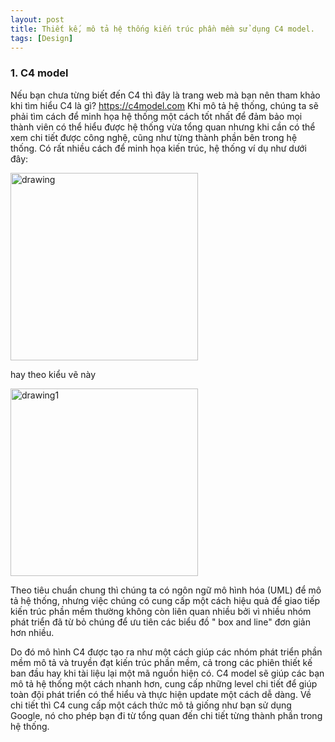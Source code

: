 ```yaml
---
layout: post
title: Thiết kế, mô tả hệ thống kiến trúc phần mềm sử dụng C4 model.
tags: [Design]
---
```


### 1. C4 model

Nếu bạn chưa từng biết đến C4 thì đây là trang web mà bạn nên tham khảo khi tìm hiểu C4 là gì? https://c4model.com
Khi mô tả hệ thống, chúng ta sẽ phải tìm cách để minh họa hệ thống một cách tốt nhất để đảm bảo mọi thành viên có thể hiểu được 
hệ thống vừa tổng quan nhưng khi cần có thể xem chi tiết được công nghệ, cũng như từng thành phần bên trong hệ thống. 
Có rất nhiều cách để minh họa kiến trúc, hệ thống ví dụ như dưới đây:

<img src="https://c4model.com/img/sketch-3.jpg" alt="drawing" width="300"/>

hay theo kiểu vẽ này 

<img src="https://c4model.com/img/sketch-3.jpg" alt="drawing1" width="300"/>

Theo tiêu chuẩn chung thì chúng ta có ngôn ngữ mô hình hóa (UML) để mô tả hệ thống, nhưng việc chúng có cung cấp một cách hiệu quả để giao tiếp kiến trúc phần mềm thường không còn liên quan nhiều bởi vì nhiều nhóm phát triển đã từ bỏ chúng để ưu tiên các biểu đồ " box and line" đơn giản hơn nhiều.

Do đó mô hình C4 được tạo ra như một cách giúp các nhóm phát triển phần mềm mô tả và truyền đạt kiến trúc phần mềm, cả trong các phiên thiết kế ban đầu hay khi tài liệu lại một mã nguồn hiện có. C4 model sẽ giúp các bạn mô tả hệ thống một cách nhanh hơn, cung cấp những level chi tiết để giúp toàn đội phát triển có thể hiểu và thực hiện update
một cách dễ dàng. Về chi tiết thì C4 cung cấp một cách thức mô tả giống như bạn sử dụng Google, nó cho phép bạn đi từ tổng quan đến chi tiết từng thành phần trong hệ thống.


